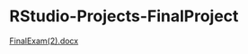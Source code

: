 # RStudio-Projects-FinalProject

[FinalExam(2).docx](https://github.com/RaynaJoyful/RStudio-Projects-DATS201/files/6511999/FinalExam.2.docx)
